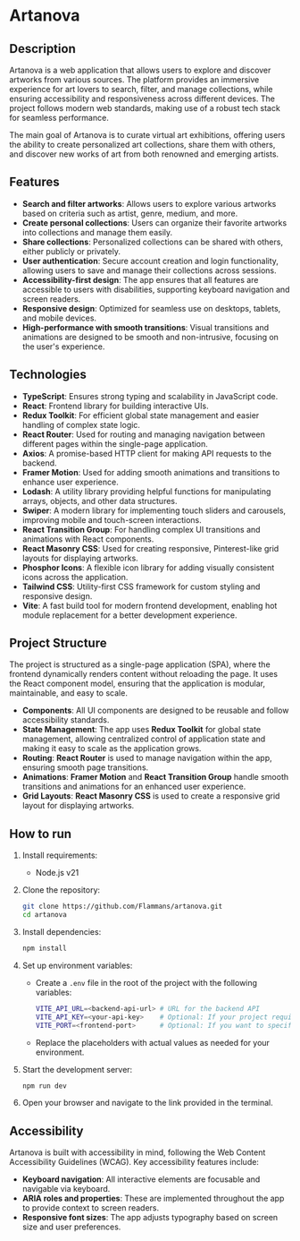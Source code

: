 # Artanova

## Description

Artanova is a web application that allows users to explore and discover artworks from various sources. The platform provides an immersive experience for art lovers to search, filter, and manage collections, while
ensuring accessibility and responsiveness across different devices. The project follows modern web standards, making use of a robust tech stack for seamless performance.

The main goal of Artanova is to curate virtual art exhibitions, offering users the ability to create personalized art collections, share them with others, and discover new works of art from both renowned and emerging
artists.

## Features

- **Search and filter artworks**: Allows users to explore various artworks based on criteria such as artist, genre, medium, and more.
- **Create personal collections**: Users can organize their favorite artworks into collections and manage them easily.
- **Share collections**: Personalized collections can be shared with others, either publicly or privately.
- **User authentication**: Secure account creation and login functionality, allowing users to save and manage their collections across sessions.
- **Accessibility-first design**: The app ensures that all features are accessible to users with disabilities, supporting keyboard navigation and screen readers.
- **Responsive design**: Optimized for seamless use on desktops, tablets, and mobile devices.
- **High-performance with smooth transitions**: Visual transitions and animations are designed to be smooth and non-intrusive, focusing on the user's experience.

## Technologies

- **TypeScript**: Ensures strong typing and scalability in JavaScript code.
- **React**: Frontend library for building interactive UIs.
- **Redux Toolkit**: For efficient global state management and easier handling of complex state logic.
- **React Router**: Used for routing and managing navigation between different pages within the single-page application.
- **Axios**: A promise-based HTTP client for making API requests to the backend.
- **Framer Motion**: Used for adding smooth animations and transitions to enhance user experience.
- **Lodash**: A utility library providing helpful functions for manipulating arrays, objects, and other data structures.
- **Swiper**: A modern library for implementing touch sliders and carousels, improving mobile and touch-screen interactions.
- **React Transition Group**: For handling complex UI transitions and animations with React components.
- **React Masonry CSS**: Used for creating responsive, Pinterest-like grid layouts for displaying artworks.
- **Phosphor Icons**: A flexible icon library for adding visually consistent icons across the application.
- **Tailwind CSS**: Utility-first CSS framework for custom styling and responsive design.
- **Vite**: A fast build tool for modern frontend development, enabling hot module replacement for a better development experience.

## Project Structure

The project is structured as a single-page application (SPA), where the frontend dynamically renders content without reloading the page. It uses the React component model, ensuring that the application is modular,
maintainable, and easy to scale.

- **Components**: All UI components are designed to be reusable and follow accessibility standards.
- **State Management**: The app uses **Redux Toolkit** for global state management, allowing centralized control of application state and making it easy to scale as the application grows.
- **Routing**: **React Router** is used to manage navigation within the app, ensuring smooth page transitions.
- **Animations**: **Framer Motion** and **React Transition Group** handle smooth transitions and animations for an enhanced user experience.
- **Grid Layouts**: **React Masonry CSS** is used to create a responsive grid layout for displaying artworks.

## How to run

1. Install requirements:
    - Node.js v21

2. Clone the repository:
    ```sh
    git clone https://github.com/Flammans/artanova.git
    cd artanova
    ```

3. Install dependencies:
    ```sh
    npm install
    ```

4. Set up environment variables:
    - Create a `.env` file in the root of the project with the following variables:
      ```sh
      VITE_API_URL=<backend-api-url> # URL for the backend API
      VITE_API_KEY=<your-api-key>    # Optional: If your project requires an API key for third-party services
      VITE_PORT=<frontend-port>      # Optional: If you want to specify a different port for the frontend
      ```
    - Replace the placeholders with actual values as needed for your environment.

5. Start the development server:
    ```sh
    npm run dev
    ```

6. Open your browser and navigate to the link provided in the terminal.

## Accessibility

Artanova is built with accessibility in mind, following the Web Content Accessibility Guidelines (WCAG). Key accessibility features include:

- **Keyboard navigation**: All interactive elements are focusable and navigable via keyboard.
- **ARIA roles and properties**: These are implemented throughout the app to provide context to screen readers.
- **Responsive font sizes**: The app adjusts typography based on screen size and user preferences.
